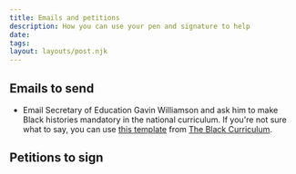 ```yaml
---
title: Emails and petitions
description: How you can use your pen and signature to help 
date: 
tags:
layout: layouts/post.njk
---
```

## Emails to send
- Email Secretary of Education Gavin Williamson and ask him to make Black histories mandatory in the national curriculum. If you're not sure what to say, you can use [this template](https://docs.google.com/document/d/1XHz8NJph6laVBFnuzhIzAzFTqjjfFt4-ucEt9EO6_Fw/edit) from [The Black Curriculum](https://www.theblackcurriculum.com/).

## Petitions to sign
